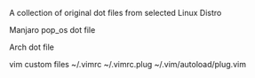 A collection of original dot files from selected Linux Distro

  Manjaro pop_os dot file
  
  Arch dot file
  
  vim custom files
    ~/.vimrc
    ~/.vimrc.plug
    ~/.vim/autoload/plug.vim
    
    
